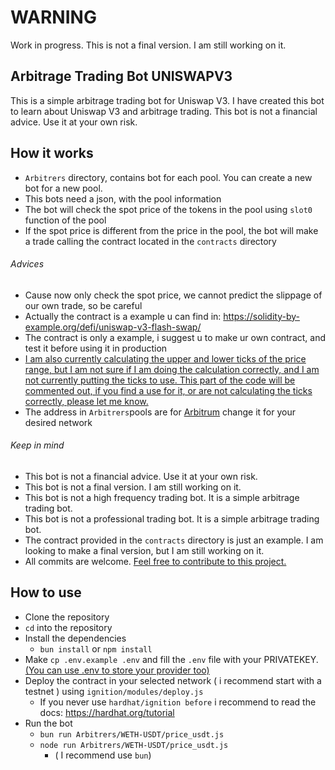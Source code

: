 # WARNING
Work in progress. This is not a final version. I am still working on it.
## Arbitrage Trading Bot UNISWAPV3
This is a simple arbitrage trading bot for Uniswap V3. I have created this bot to learn about Uniswap V3 and arbitrage trading. This bot is not a financial advice. Use it at your own risk.

## How it works

- `Arbitrers` directory, contains bot for each pool. You can create a new bot for a new pool. 
- This bots need a json, with the pool information
- The bot will check the spot price of the tokens in the pool
using `slot0` function of the pool
- If the spot price is different from the price in the pool, the bot will make a trade calling the contract located in the `contracts` directory

###### Advices
- Cause now only check the spot price, we cannot predict the slippage of our own trade, so be careful
- Actually the contract is a example u can find in: https://solidity-by-example.org/defi/uniswap-v3-flash-swap/
- The contract is only a example, i suggest u to make ur own contract, and test it before using it in production
- <u> I am also currently calculating the upper and lower ticks of the price range, but I am not sure if I am doing the calculation correctly, and I am not currently putting the ticks to use. This part of the code will be commented out, if you find a use for it, or are not calculating the ticks correctly, please let me know. </u>
- The address in `Arbitrers`pools are for <u>Arbitrum</u> change it for your desired network

###### Keep in mind
- This bot is not a financial advice. Use it at your own risk.
- This bot is not a final version. I am still working on it.
- This bot is not a high frequency trading bot. It is a simple arbitrage trading bot.
- This bot is not a professional trading bot. It is a simple arbitrage trading bot.
- The contract provided in the `contracts` directory is just an example. I am looking to make a final version, but I am still working on it.
- All commits are welcome. <u>Feel free to contribute to this project.</u>

## How to use
- Clone the repository
- `cd` into the repository
- Install the dependencies
    - `bun install` or  `npm install`
- Make `cp .env.example .env` and fill the `.env` file with your PRIVATEKEY. <u>(You can use .env to store your provider too)</u>
- Deploy the contract in your selected network ( i recommend start with a testnet ) using `ignition/modules/deploy.js`
    - If you never use `hardhat/ignition before` i recommend to read the docs: https://hardhat.org/tutorial
- Run the bot
    - `bun run Arbitrers/WETH-USDT/price_usdt.js`
    - `node run Arbitrers/WETH-USDT/price_usdt.js`
        - ( I recommend use `bun`)
